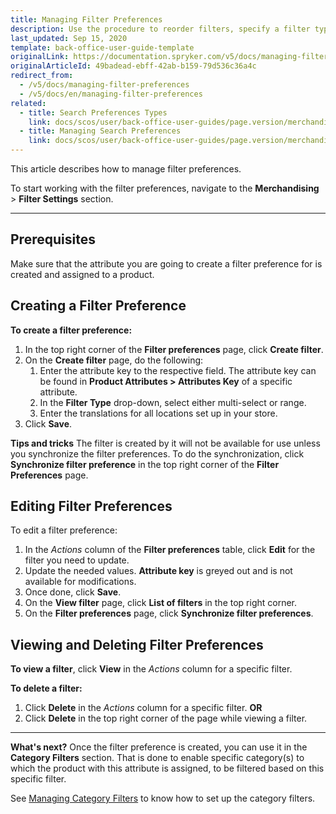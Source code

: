```yaml
---
title: Managing Filter Preferences
description: Use the procedure to reorder filters, specify a filter type and add translations to the filter name in the Back Office.
last_updated: Sep 15, 2020
template: back-office-user-guide-template
originalLink: https://documentation.spryker.com/v5/docs/managing-filter-preferences
originalArticleId: 49badead-ebff-42ab-b159-79d536c36a4c
redirect_from:
  - /v5/docs/managing-filter-preferences
  - /v5/docs/en/managing-filter-preferences
related:
  - title: Search Preferences Types
    link: docs/scos/user/back-office-user-guides/page.version/merchandising/search-and-filters/references/search-preferences-types.html
  - title: Managing Search Preferences
    link: docs/scos/user/back-office-user-guides/page.version/merchandising/search-and-filters/managing-search-preferences.html
---
```


This article describes how to manage filter preferences.

To start working with the filter preferences, navigate to the **Merchandising** > **Filter Settings** section.
***
## Prerequisites
Make sure that the attribute you are going to create a filter preference for is created and assigned to a product.

## Creating a Filter Preference
**To create a filter preference:**
1. In the top right corner of the **Filter preferences** page, click **Create filter**.
2. On the **Create filter** page, do the following:
    1. Enter the attribute key to the respective field. The attribute key can be found in **Product Attributes > Attributes Key** of a specific attribute. 
    2. In the **Filter Type** drop-down, select either multi-select or range.
    3. Enter the translations for all locations set up in your store.
3. Click **Save**.

**Tips and tricks**
The filter is created by it will not be available for use unless you synchronize the filter preferences.
To do the synchronization, click **Synchronize filter preference** in the top right corner of the **Filter Preferences** page.

## Editing Filter Preferences
To edit a filter preference:
1. In the _Actions_ column of the **Filter preferences** table, click **Edit** for the filter you need to update.
2. Update the needed values.
    **Attribute key** is greyed out and is not available for modifications.
 3. Once done, click **Save**.
 4. On the **View filter** page, click **List of filters** in the top right corner.
 5. On the **Filter preferences** page, click **Synchronize filter preferences**.

## Viewing and Deleting Filter Preferences
 **To view a filter**, click **View** in the _Actions_ column for a specific filter.

**To delete a filter:**
 1. Click **Delete** in the _Actions_ column for a specific filter.
 **OR**
2. Click **Delete** in the top right corner of the page while viewing a filter.

***
**What's next?**
Once the filter preference is created, you can use it in the **Category Filters** section. That is done to enable specific category(s) to which the product with this attribute is assigned, to be filtered based on this specific filter.

See [Managing Category Filters](/docs/scos/user/back-office-user-guides/{{page.version}}/merchandising/search-and-filters/managing-category-filters.html) to know how to set up the category filters.

